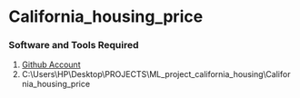 # California_housing_price
### Software and Tools Required

1. [Github Account](https://github.com)
2. C:\Users\HP\Desktop\PROJECTS\ML_project_california_housing\California_housing_price